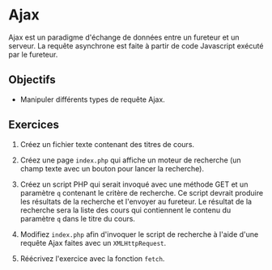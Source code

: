 Ajax
====

Ajax est un paradigme d'échange de données entre un fureteur et un serveur. La
requête asynchrone est faite à partir de code Javascript exécuté par le
fureteur.

Objectifs
---------

* Manipuler différents types de requête Ajax.

Exercices
---------

1. Créez un fichier texte contenant des titres de cours.

2. Créez une page `index.php` qui affiche un moteur de recherche (un champ texte
   avec un bouton pour lancer la recherche).

3. Créez un script PHP qui serait invoqué avec une méthode GET et un paramètre
   `q` contenant le critère de recherche. Ce script devrait produire les
   résultats de la recherche et l'envoyer au fureteur. Le résultat de la
   recherche sera la liste des cours qui contiennent le contenu du paramètre `q`
   dans le titre du cours.

4. Modifiez `index.php` afin d'invoquer le script de recherche à l'aide d'une
   requête Ajax faites avec un `XMLHttpRequest`.

5. Réécrivez l'exercice avec la fonction `fetch`.
